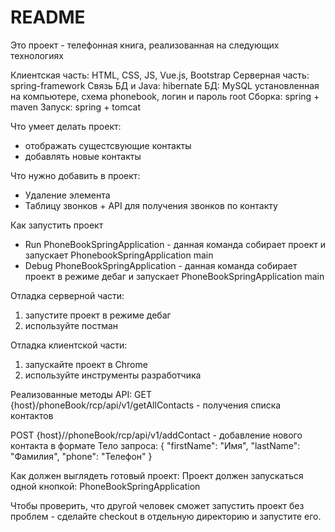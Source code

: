 # README #

Это проект - телефонная книга, реализованная на следующих технологиях

Клиентская часть: HTML, CSS, JS, Vue.js, Bootstrap
Серверная часть: spring-framework
Связь БД и Java: hibernate
БД: MySQL установленная на компьютере, схема phonebook, логин и пароль root
Сборка: spring + maven
Запуск: spring + tomcat

Что умеет делать проект:
- отображать сущестсвующие контакты
- добавлять новые контакты

Что нужно добавить в проект:
- Удаление элемента
- Таблицу звонков + API для получения звонков по контакту

Как запустить проект
- Run PhoneBookSpringApplication - данная команда собирает проект и запускает PhonebookSpringApplication main
- Debug PhoneBookSpringApplication - данная команда собирает проект в режиме дебаг и запускает PhoneBookSpringApplication main

Отладка серверной части:
1) запустите проект в режиме дебаг
2) используйте постман

Отладка клиентской части:
1) запускайте проект в Chrome
2) используйте инструменты разработчика

Реализованные методы API:
GET {host}/phoneBook/rcp/api/v1/getAllContacts - получения списка контактов

POST {host}//phoneBook/rcp/api/v1/addContact - добавление нового контакта в формате
Тело запроса:
{
 "firstName": "Имя",
 "lastName": "Фамилия",
 "phone": "Телефон"
}

Как должен выглядеть готовый проект:
Проект должен запускаться одной кнопкой: PhoneBookSpringApplication

Чтобы проверить, что другой человек сможет запустить проект без проблем - сделайте checkout в отдельную директорию и запустите его.
